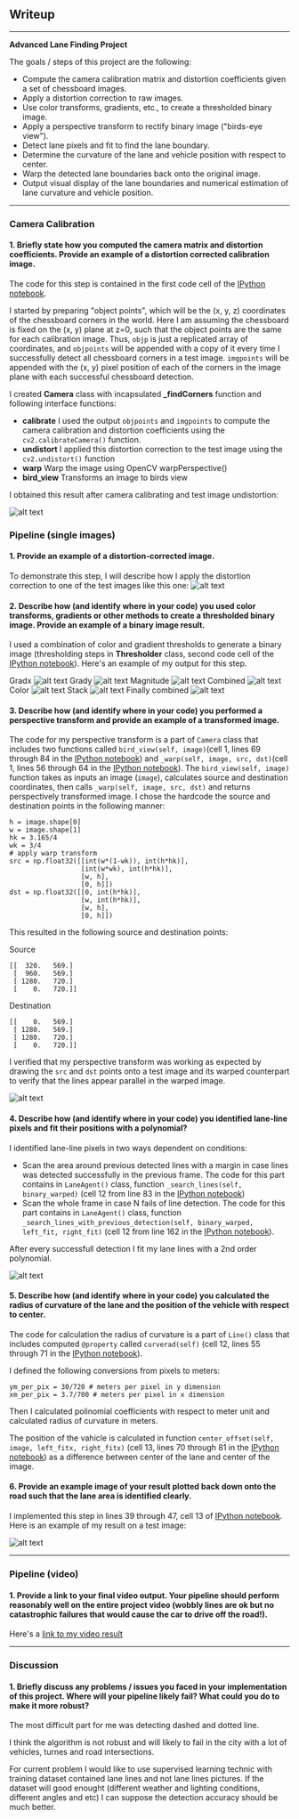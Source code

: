 
## Writeup

---

**Advanced Lane Finding Project**

The goals / steps of this project are the following:

* Compute the camera calibration matrix and distortion coefficients given a set of chessboard images.
* Apply a distortion correction to raw images.
* Use color transforms, gradients, etc., to create a thresholded binary image.
* Apply a perspective transform to rectify binary image ("birds-eye view").
* Detect lane pixels and fit to find the lane boundary.
* Determine the curvature of the lane and vehicle position with respect to center.
* Warp the detected lane boundaries back onto the original image.
* Output visual display of the lane boundaries and numerical estimation of lane curvature and vehicle position.

[//]: # (Image References)

[image1]: ./output_images/undistort_output.png "Undistorted"
[image2]: ./output_images/test1.png "Road Transformed"
[image3_1]: ./output_images/thresholder_gradx.png "Gradx"
[image3_2]: ./output_images/thresholder_grady.png "Grady"
[image3_3]: ./output_images/thresholder_magnitude.png "Magnitude"
[image3_4]: ./output_images/thresholder_combined.png "Combined"
[image3_5]: ./output_images/thresholder_color.png "Color"
[image3_6]: ./output_images/thresholder_stack.png "Stack"
[image3_7]: ./output_images/thresholder_finally_combined.png "Finally combined"
[image4]: ./output_images/warped_straight_lines.png "Warp Example"
[image5]: ./output_images/color_fit_lines.png "Fit Visual"
[image6]: ./output_images/example_output.png "Output"
[video1]: ./project_video.mp4 "Video"

---
### Camera Calibration

#### 1. Briefly state how you computed the camera matrix and distortion coefficients. Provide an example of a distortion corrected calibration image.

The code for this step is contained in the first code cell of the [IPython notebook](./notebook.ipynb). 

I started by preparing "object points", which will be the (x, y, z) coordinates of the chessboard corners in the world. Here I am assuming the chessboard is fixed on the (x, y) plane at z=0, such that the object points are the same for each calibration image.  Thus, `objp` is just a replicated array of coordinates, and `objpoints` will be appended with a copy of it every time I successfully detect all chessboard corners in a test image.  `imgpoints` will be appended with the (x, y) pixel position of each of the corners in the image plane with each successful chessboard detection.

I created **Camera** class with incapsulated **_findCorners** function and following interface functions:

* **calibrate** I used the output `objpoints` and `imgpoints` to compute the camera calibration and distortion coefficients using the `cv2.calibrateCamera()` function.
* **undistort** I applied this distortion correction to the test image using the `cv2.undistort()` function
* **warp** Warp the image using OpenCV warpPerspective()
* **bird_view** Transforms an image to birds view

I obtained this result after camera calibrating and test image undistortion: 

![alt text][image1]

### Pipeline (single images)

#### 1. Provide an example of a distortion-corrected image.
To demonstrate this step, I will describe how I apply the distortion correction to one of the test images like this one:
![alt text][image2]

#### 2. Describe how (and identify where in your code) you used color transforms, gradients or other methods to create a thresholded binary image.  Provide an example of a binary image result.

I used a combination of color and gradient thresholds to generate a binary image (thresholding steps in **Thresholder** class, second code cell of the [IPython notebook](./notebook.ipynb)).  Here's an example of my output for this step.

Gradx
![alt text][image3_1]
Grady
![alt text][image3_2]
Magnitude
![alt text][image3_3]
Combined
![alt text][image3_4]
Color
![alt text][image3_5]
Stack
![alt text][image3_6]
Finally combined
![alt text][image3_7]

#### 3. Describe how (and identify where in your code) you performed a perspective transform and provide an example of a transformed image.

The code for my perspective transform is a part of `Camera` class that includes two functions called `bird_view(self, image)`(cell 1, lines 69 through 84 in the [IPython notebook](./notebook.ipynb)) and `_warp(self, image, src, dst)`(cell 1, lines 56 through 64 in the [IPython notebook](./notebook.ipynb)). The `bird_view(self, image)` function takes as inputs an image (`image`), calculates source and destination coordinates, then calls `_warp(self, image, src, dst)` and returns perspectively transformed image. I chose the hardcode the source and destination points in the following manner:

```
h = image.shape[0]
w = image.shape[1]
hk = 3.165/4
wk = 3/4
# apply warp transform
src = np.float32([[int(w*(1-wk)), int(h*hk)], 
                  [int(w*wk), int(h*hk)],
                  [w, h],
                  [0, h]])
dst = np.float32([[0, int(h*hk)],
                  [w, int(h*hk)],
                  [w, h],
                  [0, h]])

```
This resulted in the following source and destination points:

Source
```
[[  320.   569.]
 [  960.   569.]
 [ 1280.   720.]
 [    0.   720.]]
```
Destination
```
[[    0.   569.]
 [ 1280.   569.]
 [ 1280.   720.]
 [    0.   720.]]
```

I verified that my perspective transform was working as expected by drawing the `src` and `dst` points onto a test image and its warped counterpart to verify that the lines appear parallel in the warped image.

![alt text][image4]

#### 4. Describe how (and identify where in your code) you identified lane-line pixels and fit their positions with a polynomial?

I identified lane-line pixels in two ways dependent on conditions: 
* Scan the area around previous detected lines with a margin in case lines was detected successfully in the previous frame. The code for this part contains in `LaneAgent()` class, function `_search_lines(self, binary_warped)` (cell 12 from line 83 in the [IPython notebook](./notebook.ipynb))
* Scan the whole frame in case N fails of line detection. The code for this part contains in `LaneAgent()` class, function `_search_lines_with_previous_detection(self, binary_warped, left_fit, right_fit)` (cell 12 from line 162 in the [IPython notebook](./notebook.ipynb)).

After every successfull detection I fit my lane lines with a 2nd order polynomial.

![alt text][image5]

#### 5. Describe how (and identify where in your code) you calculated the radius of curvature of the lane and the position of the vehicle with respect to center.

The code for calculation the radius of curvature is a part of `Line()` class that includes computed `@property` called `curverad(self)` (cell 12, lines 55 through 71 in the [IPython notebook](./notebook.ipynb)).

I defined the following conversions from pixels to meters:

```
ym_per_pix = 30/720 # meters per pixel in y dimension
xm_per_pix = 3.7/700 # meters per pixel in x dimension
```
Then I calculated polinomial coefficients with respect to meter unit and calculated radius of curvature in meters.

The position of the vahicle is calculated in function `center_offset(self, image, left_fitx, right_fitx)` (cell 13, lines 70 through 81 in the [IPython notebook](./notebook.ipynb)) as a difference between center of the lane and center of the image.


#### 6. Provide an example image of your result plotted back down onto the road such that the lane area is identified clearly.

I implemented this step in lines 39 through 47, cell 13 of [IPython notebook](./notebook.ipynb).  Here is an example of my result on a test image:

![alt text][image6]

---

### Pipeline (video)

#### 1. Provide a link to your final video output.  Your pipeline should perform reasonably well on the entire project video (wobbly lines are ok but no catastrophic failures that would cause the car to drive off the road!).

Here's a [link to my video result](./lane_finding_project_video.mp4)

---

### Discussion

#### 1. Briefly discuss any problems / issues you faced in your implementation of this project.  Where will your pipeline likely fail?  What could you do to make it more robust?

The most difficult part for me was detecting dashed and dotted line.

I think the algorithm is not robust and will likely to fail in the city with a lot of vehicles, turnes and road intersections.

For current problem I would like to use supervised learning technic with training dataset contained lane lines and not lane lines pictures. If the dataset will good enought (different weather and lighting conditions, different angles and etc) I can suppose the detection accuracy should be much better.

